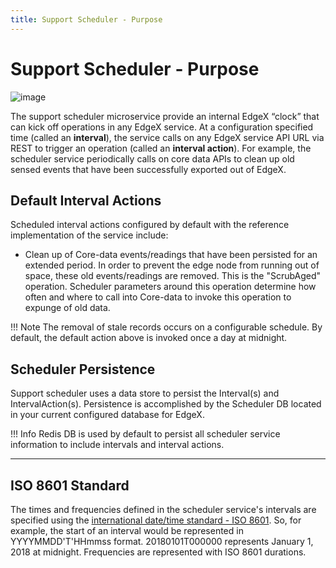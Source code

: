 ```yaml
---
title: Support Scheduler - Purpose
---
```


# Support Scheduler - Purpose

![image](EdgeX_SupportingServicesScheduling.png)

The support scheduler microservice provide an internal EdgeX “clock” that can kick off operations in any EdgeX service.  At a configuration specified time (called an **interval**), the service calls on any EdgeX service API URL via REST to trigger an operation (called an **interval action**).  For example, the scheduler service periodically calls on core data APIs to clean up old sensed events that have been successfully exported out of EdgeX.

## Default Interval Actions

Scheduled interval actions configured by default with the reference implementation of the service include:

- Clean up of Core-data events/readings that have been persisted for an extended period. In order to prevent the edge node from running out of space, these old events/readings are removed. This is the "ScrubAged" operation. Scheduler parameters around this operation determine how often and where to call into Core-data to invoke this operation to expunge of old data.

!!! Note
    The removal of stale records occurs on a configurable schedule. By default, the default action above is invoked once a day at midnight.

## Scheduler Persistence

Support scheduler uses a data store to persist the Interval(s) and IntervalAction(s). Persistence is accomplished by the Scheduler DB located
in your current configured database for EdgeX.


!!! Info
    Redis DB is used by default to persist all scheduler service information to include intervals and interval actions.

---
## ISO 8601 Standard

The times and frequencies defined in the scheduler service's intervals are specified using the [international date/time standard - ISO 8601](https://en.wikipedia.org/wiki/ISO_8601).  So, for example, the start of an interval would be represented in YYYYMMDD'T'HHmmss format.  20180101T000000 represents January 1, 2018 at midnight.  Frequencies are represented with ISO 8601 durations. 